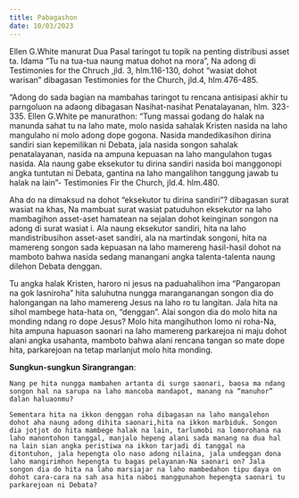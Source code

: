 ```yaml
---
title: Pabagashon
date: 10/03/2023
---
```


Ellen G.White manurat Dua Pasal taringot tu topik na penting distribusi asset ta. Idama “Tu na tua-tua naung matua dohot na mora”, Na adong di Testimonies for the Chruch ,jld. 3, hlm.116-130, dohot “wasiat dohot warisan” dibagasan Testimonies for the Church, jld.4, hlm.476-485.

“Adong do sada bagian na mambahas taringot tu rencana antisipasi akhir tu parngoluon na adaong dibagasan Nasihat-nasihat Penatalayanan, hlm. 323-335. Ellen G.White pe manurathon: “Tung massai godang do halak na manunda sahat tu na laho mate, molo nasida sahalak Kristen nasida na laho mangulaho ni molo adong dope gogona. Nasida mandedikasihon dirina sandiri sian kepemilikan ni Debata, jala nasida songon sahalak penatalayanan, nasida na ampuna kepuasan na laho mangulahon tugas nasida. Ala naung gabe eksekutor tu dirina sandiri nasida boi manggonopi angka tuntutan ni Debata, gantina na laho mangalihon tanggung jawab tu halak na lain”- Testimonies Fir the Church, jld.4. hlm.480.

Aha do na dimaksud na dohot “eksekutor tu dirina sandiri”? dibagasan surat wasiat na khas, Na mambuat surat wasiat patuduhon eksekutor na laho mambagihon asset-aset hamatean na sejalan dohot keinginan songon na adong di surat wasiat i. Ala naung eksekutor sandiri, hita na laho mandistribusihon asset-aset sandiri, ala na martindak songoni, hita na mamereng songon sada kepuasan na laho mamereng hasil-hasil dohot na mamboto bahwa nasida sedang manangani angka talenta-talenta naung dilehon Debata denggan.

Tu angka halak Kristen, haroro ni jesus na paduahalihon ima “Pangaropan na gok lasniroha” hita saluhutna nungga maranganangan songon dia do halongangan na laho mamereng Jesus na laho ro tu langitan. Jala hita na sihol mambege hata-hata on, “denggan”. Alai songon dia do molo hita na monding ndang ro dope Jesus? Molo hita mangihuthon lomo ni roha-Na, hita ampuna hapuason saonari na laho mamereng parkarejoa ni maju dohot alani angka usahanta, mamboto bahwa alani rencana tangan so mate dope hita, parkarejoan na tetap marlanjut molo hita monding.

**Sungkun-sungkun Sirangrangan**:

`Nang pe hita nungga mambahen artanta di surgo saonari, baosa ma ndang songon hal na sarupa na laho mancoba mandapot, manang na “manuhor” dalan haluaonmu?`

`Sementara hita na ikkon denggan roha dibagasan na laho mangalehon dohot aha naung adong dihita saonari,hita na ikkon marbiduk. Songon dia jotjot do hita mambege halak na lain, tarlumobi na lomorohana na laho manontohon tanggal, manjalo hepeng alani sada manang na dua hal na lain sian angka peristiwa na ikkon tarjadi di tanggal na ditontuhon, jala hepengta olo naso adong nilaina, jala undeggan dona laho mangirimhon hepengta tu bagas pelayanan-Na saonari on? Jala songon dia do hita na laho marsiajar na laho mambedahon tipu daya on dohot cara-cara na sah asa hita naboi manggunahon hepengta saonari tu parkarejoan ni Debata?`